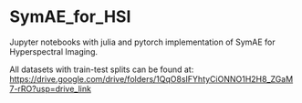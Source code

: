 # SymAE_for_HSI
Jupyter notebooks with julia and pytorch implementation of SymAE for Hyperspectral Imaging.

All datasets with train-test splits can be found at: https://drive.google.com/drive/folders/1QqO8sIFYhtyCiONNO1H2H8_ZGaM7-rRO?usp=drive_link
